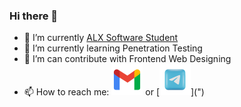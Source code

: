 ### Hi there 👋

- 🔭 I’m currently [ALX Software Student](https://alxafrica.com)
- 🌱 I’m currently learning Penetration Testing
- 🤔 I’m can contribute with Frontend Web Designing
- 📫 How to reach me: [<img width="50" height="50" src="assets/gmail.png" />](mamebb2023@gmail.com) or [<img width="50" height="50" src="assets/telegram.png" />](<a href="https://t.me/monur01"></a>")
